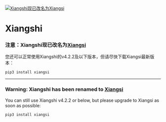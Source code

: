 [![Xiangshi现已改名为Xiangsi](https://i.postimg.cc/mr3KDmpp/image.png)](https://pypi.org/project/xiangsi)

# Xiangshi

### 注意：Xiangshi现已改名为[Xiangsi](https://pypi.org/project/xiangsi)


您还可以正常使用Xiangshi的v4.2.2及以下版本，但请尽快下载Xiangsi最新版本：
```
pip3 install xiangsi
```

---

### Warning: Xiangshi has been renamed to [Xiangsi](https://pypi.org/project/xiangsi)

You can still use Xiangshi v4.2.2 or below, but please upgrade to Xiangsi as soon as possible:
```
pip3 install xiangsi
```